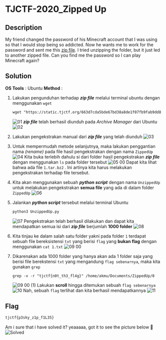 # TJCTF-2020_Zipped Up
## Description
My friend changed the password of his Minecraft account that I was using so that I would stop being so addicted. Now he wants me to work for the password and sent me this  [zip file](https://static.tjctf.org/663d7cda5bde67bd38a8de1f07fb9fab9dd8dd0b75607bb459c899acb0ace980_0.zip). I tried unzipping the folder, but it just led to another zipped file. Can you find me the password so I can play Minecraft again?

## Solution
__OS Tools__ : Ubuntu
__Method__ :
1. Lakukan pengunduhan terhadap **_zip file_** melalui terminal ubuntu dengan menggunakan ```wget``` 
	```html
	wget "https://static.tjctf.org/663d7cda5bde67bd38a8de1f07fb9fab9dd8dd0b75607bb459c899acb0ace980_0.zip"
	```
	![01](https://user-images.githubusercontent.com/49342639/82989639-357f7100-a025-11ea-94fd-d626ef482362.PNG)
**_zip file_** telah berhasil diunduh pada _Archive Manager_ dari Ubuntu
![02](https://user-images.githubusercontent.com/49342639/82990061-c8b8a680-a025-11ea-9c13-6fe8888a00ae.PNG)

2. Lakukan pengekstrakan manual dari **_zip file_** yang telah diunduh
![03](https://user-images.githubusercontent.com/49342639/82990232-0f0e0580-a026-11ea-9d18-841d01df1802.PNG)

3. Untuk mempermudah metode selanjutnya, maka lakukan penggantian nama _(rename)_ pada file hasil pengekstrakan dengan nama ```ZippedUp```
![04](https://user-images.githubusercontent.com/49342639/82990451-6e6c1580-a026-11ea-99a6-e07f0de5796a.PNG)
Kita buka terlebih dahulu si dari folder hasil pengekstrakan **_zip file_** dengan menggunakan ```ls``` pada folder tersebut
![05 00](https://user-images.githubusercontent.com/49342639/82991157-79737580-a027-11ea-90e7-12e7b54f92fb.PNG)
Dapat kita lihat bahwa ada file ```1.tar.bz2``` .  Ini artinya kita harus melakukan pengekstrakan terhadap file tersebut.

4. Kita akan menggunakan sebuah **_python script_** dengan nama ```UnzippedUp``` untuk melakukan pengekstrakan __semua file__ yang ada di dalam folder ```ZippedUp```
![06](https://user-images.githubusercontent.com/49342639/82991971-ac6a3900-a028-11ea-9a1b-d47aa7301645.PNG)

5. Jalankan **_python script_** tersebut melalui terminal Ubuntu
	```html
	python3 UnzippedUp.py
	```
	![07](https://user-images.githubusercontent.com/49342639/82992451-65c90e80-a029-11ea-94b4-6f3e980f0a4b.PNG)
Pengekstrakan telah berhasil dilakukan dan dapat kita mendapatkan semua isi dari **_zip file_** berjumlah __1000 folder__
![08](https://user-images.githubusercontent.com/49342639/82992736-c5271e80-a029-11ea-9d09-c8d95454e1d3.PNG)

6. Kita tinjau ke dalam salah satu folder yakni pada folder ```1``` terdapat sebuah file bereksistensi ```txt``` yang berisi ```flag``` yang __bukan flag__ dengan menggunakan ```cat 1.txt```
![09 00](https://user-images.githubusercontent.com/49342639/82993310-93628780-a02a-11ea-87d2-7950ab23c16c.PNG)

7. Dikarenakan ada 1000 folder yang hanya akan ada 1 folder saja yang berisi file berekstensi ```txt``` yang mengandung ```flag sebenarnya```, maka kita gunakan ```grep``` 
	```html
	grep -v -r "tjctf{n0t_th3_fl4g}" /home/akmu/Documents/ZippedUp/0
	```
	![09 00 (1)](https://user-images.githubusercontent.com/49342639/82993876-7d08fb80-a02b-11ea-8369-e1e028179c01.PNG)
	Lakukan __scroll__ hingga ditemukan sebuah ```flag sebenarnya```
	![10](https://user-images.githubusercontent.com/49342639/82994015-b04b8a80-a02b-11ea-903e-a74edb2106d8.PNG)
Nah, sebuah ```flag``` terlihat dan kita berhasil mendapatkannya
![11](https://user-images.githubusercontent.com/49342639/82994110-d709c100-a02b-11ea-91df-5bb1d2f153a6.PNG)

## Flag 
```html
tjctf{p3sky_z1p_f1L35}
```
Am i sure that i have solved it? 
yeaaaaa, got it to see the picture below :dizzy:
![Solved](https://user-images.githubusercontent.com/49342639/82994341-2e0f9600-a02c-11ea-8fb8-42c2404931ba.PNG)
